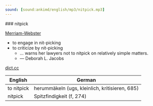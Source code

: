 ```yaml
---
sound: [sound:ankimd/english/mp3/nitpick.mp3]
---
```


\### nitpick

[Merriam-Webster](https://www.merriam-webster.com/dictionary/nitpick)

- to engage in nit-picking
- to criticize by nit-picking
    - … warns her lawyers not to nitpick on relatively simple matters.
    - — Deborah L. Jacobs

[dict.cc](https://www.dict.cc/nitpick)

| English        | German       |
| -------------- | ------------ |
| to nitpick | herummäkeln (ugs, kleinlich, kritisieren, 685) |
| nitpick | Spitzfindigkeit (f, 274) |
